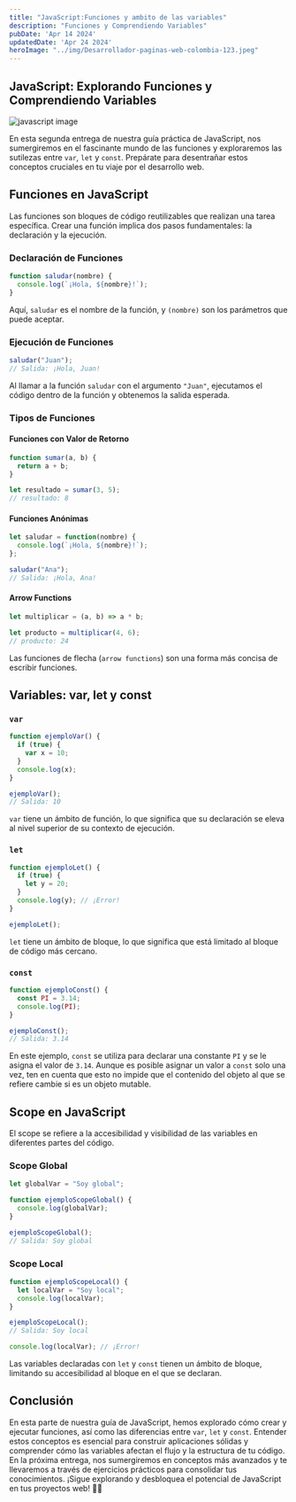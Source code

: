 ```yaml
---
title: "JavaScript:Funciones y ambito de las variables"
description: "Funciones y Comprendiendo Variables"
pubDate: 'Apr 14 2024'
updatedDate: 'Apr 24 2024'
heroImage: "../img/Desarrollador-paginas-web-colombia-123.jpeg"
---
```


## JavaScript: Explorando Funciones y Comprendiendo Variables

![javascript image](/img/monachina2.jpg)

En esta segunda entrega de nuestra guía práctica de JavaScript, nos sumergiremos en el fascinante mundo de las funciones y exploraremos las sutilezas entre `var`, `let` y `const`. Prepárate para desentrañar estos conceptos cruciales en tu viaje por el desarrollo web.

## Funciones en JavaScript

Las funciones son bloques de código reutilizables que realizan una tarea específica. Crear una función implica dos pasos fundamentales: la declaración y la ejecución.

### Declaración de Funciones

```javascript
function saludar(nombre) {
  console.log(`¡Hola, ${nombre}!`);
}
```

Aquí, `saludar` es el nombre de la función, y `(nombre)` son los parámetros que puede aceptar.

### Ejecución de Funciones

```javascript
saludar("Juan");
// Salida: ¡Hola, Juan!
```

Al llamar a la función `saludar` con el argumento `"Juan"`, ejecutamos el código dentro de la función y obtenemos la salida esperada.

### Tipos de Funciones

#### Funciones con Valor de Retorno

```javascript
function sumar(a, b) {
  return a + b;
}

let resultado = sumar(3, 5);
// resultado: 8
```

#### Funciones Anónimas

```javascript
let saludar = function(nombre) {
  console.log(`¡Hola, ${nombre}!`);
};

saludar("Ana");
// Salida: ¡Hola, Ana!
```

#### Arrow Functions

```javascript
let multiplicar = (a, b) => a * b;

let producto = multiplicar(4, 6);
// producto: 24
```

Las funciones de flecha (`arrow functions`) son una forma más concisa de escribir funciones.

## Variables: var, let y const

### `var`

```javascript
function ejemploVar() {
  if (true) {
    var x = 10;
  }
  console.log(x);
}

ejemploVar();
// Salida: 10
```

`var` tiene un ámbito de función, lo que significa que su declaración se eleva al nivel superior de su contexto de ejecución.

### `let`

```javascript
function ejemploLet() {
  if (true) {
    let y = 20;
  }
  console.log(y); // ¡Error!
}

ejemploLet();
```

`let` tiene un ámbito de bloque, lo que significa que está limitado al bloque de código más cercano.

### `const`

```javascript
function ejemploConst() {
  const PI = 3.14;
  console.log(PI);
}

ejemploConst();
// Salida: 3.14
```

En este ejemplo, `const` se utiliza para declarar una constante `PI` y se le asigna el valor de `3.14`. Aunque es posible asignar un valor a `const` solo una vez, ten en cuenta que esto no impide que el contenido del objeto al que se refiere cambie si es un objeto mutable.

## Scope en JavaScript

El scope se refiere a la accesibilidad y visibilidad de las variables en diferentes partes del código.

### Scope Global

```javascript
let globalVar = "Soy global";

function ejemploScopeGlobal() {
  console.log(globalVar);
}

ejemploScopeGlobal();
// Salida: Soy global
```

### Scope Local

```javascript
function ejemploScopeLocal() {
  let localVar = "Soy local";
  console.log(localVar);
}

ejemploScopeLocal();
// Salida: Soy local

console.log(localVar); // ¡Error!
```

Las variables declaradas con `let` y `const` tienen un ámbito de bloque, limitando su accesibilidad al bloque en el que se declaran.

## Conclusión

En esta parte de nuestra guía de JavaScript, hemos explorado cómo crear y ejecutar funciones, así como las diferencias entre `var`, `let` y `const`. Entender estos conceptos es esencial para construir aplicaciones sólidas y comprender cómo las variables afectan el flujo y la estructura de tu código. En la próxima entrega, nos sumergiremos en conceptos más avanzados y te llevaremos a través de ejercicios prácticos para consolidar tus conocimientos. ¡Sigue explorando y desbloquea el potencial de JavaScript en tus proyectos web! 🚀✨